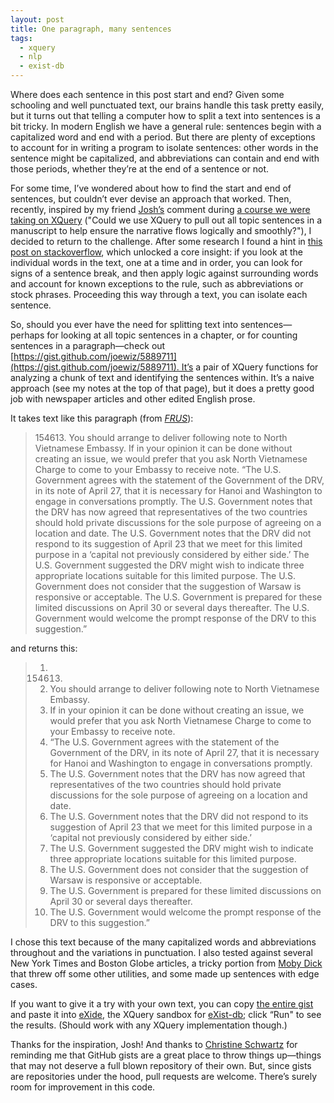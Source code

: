 ```yaml
---
layout: post
title: One paragraph, many sentences
tags:
  - xquery
  - nlp
  - exist-db
---
```

Where does each sentence in this post start and end? Given some schooling and well punctuated text, our brains handle this task pretty easily, but it turns out that telling a computer how to split a text into sentences is a bit tricky. In modern English we have a general rule: sentences begin with a capitalized word and end with a period. But there are plenty of exceptions to account for in writing a program to isolate sentences: other words in the sentence might be capitalized, and abbreviations can contain and end with those periods, whether they’re at the end of a sentence or not.

For some time, I’ve wondered about how to find the start and end of sentences, but couldn’t ever devise an approach that worked. Then, recently, inspired by my friend [Josh’s](http://bottsywattsy.tumblr.com/) comment during [a course we were taking on XQuery](http://joewiz.tumblr.com/2013/04/27/reflections-on-learning-xquery.html) ("Could we use XQuery to pull out all topic sentences in a manuscript to help ensure the narrative flows logically and smoothly?"), I decided to return to the challenge. After some research I found a hint in [this post on stackoverflow](http://stackoverflow.com/questions/2103598/java-simple-sentence-parser/2103653#2103653), which unlocked a core insight: if you look at the individual words in the text, one at a time and in order, you can look for signs of a sentence break, and then apply logic against surrounding words and account for known exceptions to the rule, such as abbreviations or stock phrases. Proceeding this way through a text, you can isolate each sentence.

So, should you ever have the need for splitting text into sentences—perhaps for looking at all topic sentences in a chapter, or for counting sentences in a paragraph—check out [https://gist.github.com/joewiz/5889711](https://gist.github.com/joewiz/5889711). It’s a pair of XQuery functions for analyzing a chunk of text and identifying the sentences within. It’s a naive approach (see my notes at the top of that page), but it does a pretty good job with newspaper articles and other edited English prose.

It takes text like this paragraph (from [_FRUS_](http://history.state.gov/historicaldocuments/frus1964-68v06/d213)):

> 154613\. You should arrange to deliver following note to North Vietnamese Embassy. If in your opinion it can be done without creating an issue, we would prefer that you ask North Vietnamese Charge to come to your Embassy to receive note. “The U.S. Government agrees with the statement of the Government of the DRV, in its note of April 27, that it is necessary for Hanoi and Washington to engage in conversations promptly. The U.S. Government notes that the DRV has now agreed that representatives of the two countries should hold private discussions for the sole purpose of agreeing on a location and date. The U.S. Government notes that the DRV did not respond to its suggestion of April 23 that we meet for this limited purpose in a ‘capital not previously considered by either side.’ The U.S. Government suggested the DRV might wish to indicate three appropriate locations suitable for this limited purpose. The U.S. Government does not consider that the suggestion of Warsaw is responsive or acceptable. The U.S. Government is prepared for these limited discussions on April 30 or several days thereafter. The U.S. Government would welcome the prompt response of the DRV to this suggestion.”

and returns this:

> 1. 154613.
> 2. You should arrange to deliver following note to North Vietnamese Embassy.
> 3. If in your opinion it can be done without creating an issue, we would prefer that you ask North Vietnamese Charge to come to your Embassy to receive note.
> 4. “The U.S. Government agrees with the statement of the Government of the DRV, in its note of April 27, that it is necessary for Hanoi and Washington to engage in conversations promptly.
> 5. The U.S. Government notes that the DRV has now agreed that representatives of the two countries should hold private discussions for the sole purpose of agreeing on a location and date.
> 6. The U.S. Government notes that the DRV did not respond to its suggestion of April 23 that we meet for this limited purpose in a ‘capital not previously considered by either side.’
> 7. The U.S. Government suggested the DRV might wish to indicate three appropriate locations suitable for this limited purpose.
> 8. The U.S. Government does not consider that the suggestion of Warsaw is responsive or acceptable.
> 9. The U.S. Government is prepared for these limited discussions on April 30 or several days thereafter.
> 10. The U.S. Government would welcome the prompt response of the DRV to this suggestion.”

I chose this text because of the many capitalized words and abbreviations throughout and the variations in punctuation. I also tested against several New York Times and Boston Globe articles, a tricky portion from [Moby Dick](http://stackoverflow.com/questions/14095971/how-to-tweak-the-nltk-sentence-tokenizer) that threw off some other utilities, and some made up sentences with edge cases.

If you want to give it a try with your own text, you can copy [the entire gist](https://gist.github.com/joewiz/5889711/raw/tokenize-sentences.xq) and paste it into [eXide](http://exist-db.org/exist/apps/eXide/index.html), the XQuery sandbox for [eXist-db](http://exist-db.org/); click “Run" to see the results. (Should work with any XQuery implementation though.)

Thanks for the inspiration, Josh! And thanks to [Christine Schwartz](https://twitter.com/caschwartz/status/349245318249984000) ‏for reminding me that GitHub gists are a great place to throw things up—things that may not deserve a full blown repository of their own. But, since gists are repositories under the hood, pull requests are welcome. There’s surely room for improvement in this code.